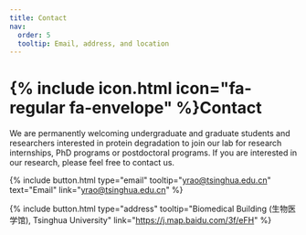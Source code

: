 ```yaml
---
title: Contact
nav:
  order: 5
  tooltip: Email, address, and location
---
```


# {% include icon.html icon="fa-regular fa-envelope" %}Contact

We are permanently welcoming undergraduate and graduate students and researchers interested in protein degradation to join our lab for research internships, PhD programs or postdoctoral programs. If you are interested in our research, please feel free to contact us.

{%
  include button.html
  type="email"
  tooltip="yrao@tsinghua.edu.cn"
  text="Email"
  link="yrao@tsinghua.edu.cn"
%}

{%
  include button.html
  type="address"
  tooltip="Biomedical Building (生物医学馆), Tsinghua University"
  link="https://j.map.baidu.com/3f/eFH"
%}

<!-- {% include section.html %}

{% capture col1 %}

{%
  include figure.html
  image="images/photo.jpg"
  caption="Lorem ipsum"
%}

{% endcapture %}

{% capture col2 %}

{%
  include figure.html
  image="images/photo.jpg"
  caption="Lorem ipsum"
%}

{% endcapture %}

{% include cols.html col1=col1 col2=col2 %}

{% include section.html dark=true %}

{% capture col1 %}
Lorem ipsum dolor sit amet  
consectetur adipiscing elit  
sed do eiusmod tempor
{% endcapture %}

{% capture col2 %}
Lorem ipsum dolor sit amet  
consectetur adipiscing elit  
sed do eiusmod tempor
{% endcapture %}

{% capture col3 %}
Lorem ipsum dolor sit amet  
consectetur adipiscing elit  
sed do eiusmod tempor
{% endcapture %}

{% include cols.html col1=col1 col2=col2 col3=col3 %} -->
